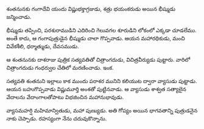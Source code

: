 ﻿శంతనునకు గంగాదేవి యందు విష్ణుభక్తాగ్రజుడు, శత్రు భయంకరుడు అయిన భీష్ముడు జన్మించాడు. 

భీష్ముడు తప్పించి, పరశురాముడిని ఎదిరించి గెలువగల శూరుడిని లోకంలో ఎక్కడా చూడలేము. అంతే కాదు, ఆ గంగాపుత్రుడైన భీష్ముడు చాలా గొప్పవాడు. ఆయన మహారథికుడు, మంచి వివేకశీలి, ధర్మాత్ముడు, దేవసముడు. 

ఆ శంతనునకు దాశరాజు పుత్రిక సత్యవతితో చిత్రాంగదుడు, విచిత్రవీర్యుడు పుట్టారు. వారిలో చిత్రాంగదుడు గంధర్వుల చేతిలో మరణించాడు. ఇంక. 

సత్యవతి శంతనుని ఇల్లాలు కాక ముందు పరాశర మునిని కలియుట ద్వారా వ్యాసుడు పుట్టాడు. ఆయన బహుగొప్పవాడు విష్ణుమూర్తి అంశతో పుట్టినవాడు. ఆ వ్యాసుడు శాశ్వత సత్యాలైన వేదాలను వేదాంగాలతోపాటు విభజించిన మహానుభావుడు. 

వ్యాసమహర్షి మహిమాన్వితుడు, మహా పుణ్యుడు. అతి గోప్యం అయిన భాగవతాన్ని పుత్రుడనైన నాకు చెప్పాడు. రహస్యంగా నేను చదువుకొన్నాను. 

